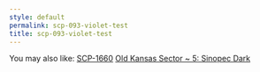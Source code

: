 ```yaml
---
style: default
permalink: scp-093-violet-test
title: scp-093-violet-test
---
```

You may also like:
[SCP-1660](http://scp-wiki.net/scp-1660)
[Old Kansas Sector ~ 5: Sinopec Dark](http://scp-wiki.net/old-kansas-sector-part-5)